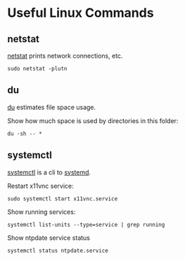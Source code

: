# Useful Linux Commands

## netstat

[netstat](https://www.linux.org/docs/man8/netstat.html) prints network
connections, etc.

```console
sudo netstat -plutn
```

## du

[du](https://www.linux.org/docs/man1/du.html) estimates file space usage.

Show how much space is used by directories in this folder:

```console
du -sh -- *
```

## systemctl

[systemctl](https://www.linux.org/docs/man1/systemctl.html) is a cli to
[systemd](https://www.linux.org/docs/man1/systemd.html).

Restart x11vnc service:

```console
sudo systemctl start x11vnc.service
```

Show running services:

```console
systemctl list-units --type=service | grep running
```

Show ntpdate service status

```console
systemctl status ntpdate.service
```
